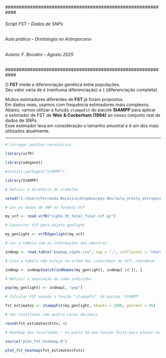 ############################################################
###### Script FST – Dados de SNPs ##########################
###### Aula prática – Ornitologia no Antropoceno ###########
###### Autora: F. Bocalini – Agosto 2025 ###################
############################################################

O **FST** mede a diferenciação genética entre populações.  
Seu valor varia de `0` (nenhuma diferenciação) a `1` (diferenciação completa).

Muitos estimadores diferentes de **FST** já foram propostos.  
Em dados reais, usamos com frequência estimadores mais complexos.  
Abaixo, vamos utilizar a função `stamppFst` do pacote **StAMPP** para aplicar  
o estimador de FST de **Weir & Cockerham (1984)** ao nosso conjunto real de dados de SNPs.  
Esse estimador leva em consideração o tamanho amostral e é um dos mais utilizados atualmente.

---
```r
# Carregar pacotes necessários
```

```r
library(vcfR)
```

```r
library(adegenet)
```

```r
#install.packages("StAMPP")
```

```r
library(StAMPP)
```

```r
# Definir o diretório de trabalho
```

```r
setwd("C:/Users/Fernanda Bocalini/Dropbox/pos-doc/aula_ornito_antropoceno/aula_pratica/FST")
```

```r
# Ler os dados de SNP no formato VCF
```

```r
my_vcf <- read.vcfR("xipho_95_total_final.vcf.gz")
```

```r
# Converter VCF para objeto genlight
```

```r
my_genlight <- vcfR2genlight(my_vcf)
```

```r
# Ler a tabela com as informações das amostras
```

```r
indmap <- read.table("popmap_xipho.csv", sep = ",", colClasses = "character", header = TRUE)
```

```r
# Caso a tabela não esteja na ordem dos indivíduos do VCF, reordenar
```

```r
indmap <- indmap[match(indNames(my_genlight), indmap['id']), ]
```

```r
# Definir a população de cada indivíduo
```

```r
pop(my_genlight) <- indmap[, "pop"]
```

```r
# Calcular FST usando a função 'stamppFst' do pacote 'StAMPP'
```

```r
fst_estimates <- stamppFst(my_genlight, nboots = 1000, percent = 95)
```

```r
# Ver resultados com quatro casas decimais
```

```r
round(fst_estimates$Fsts, 4)
```

```r
# Heatmap dos resultados - na pasta há uma função feita para plotar os resultados como heatmap
```

```r
source("plot_fst_heatmap.R")
```

```r
plot_fst_heatmap(fst_estimates$Fsts)
```

